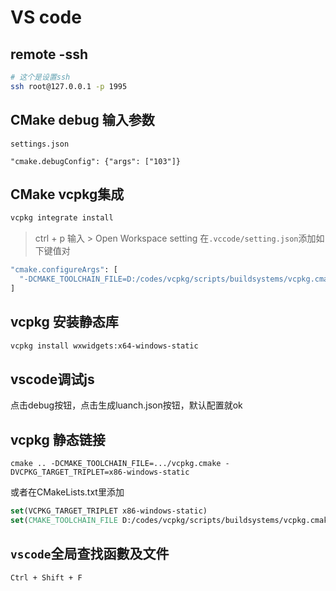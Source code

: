# VS code

## remote -ssh
```zsh
# 这个是设置ssh
ssh root@127.0.0.1 -p 1995
```

## CMake debug 输入参数
``settings.json``
```
"cmake.debugConfig": {"args": ["103"]}
```

## CMake vcpkg集成
```bash
vcpkg integrate install
```
> ctrl + p 
> 输入 > Open Workspace setting
在``.vccode/setting.json``添加如下键值对
```bash
"cmake.configureArgs": [
  "-DCMAKE_TOOLCHAIN_FILE=D:/codes/vcpkg/scripts/buildsystems/vcpkg.cmake"
]
```

## vcpkg 安装静态库
```bash
vcpkg install wxwidgets:x64-windows-static
```

## vscode调试js
点击debug按钮，点击生成luanch.json按钮，默认配置就ok
## vcpkg 静态链接
```
cmake .. -DCMAKE_TOOLCHAIN_FILE=.../vcpkg.cmake -DVCPKG_TARGET_TRIPLET=x86-windows-static
```

或者在CMakeLists.txt里添加
```cmake
set(VCPKG_TARGET_TRIPLET x86-windows-static)
set(CMAKE_TOOLCHAIN_FILE D:/codes/vcpkg/scripts/buildsystems/vcpkg.cmak)
```

## ``vscode``全局查找函數及文件
``Ctrl + Shift + F``
